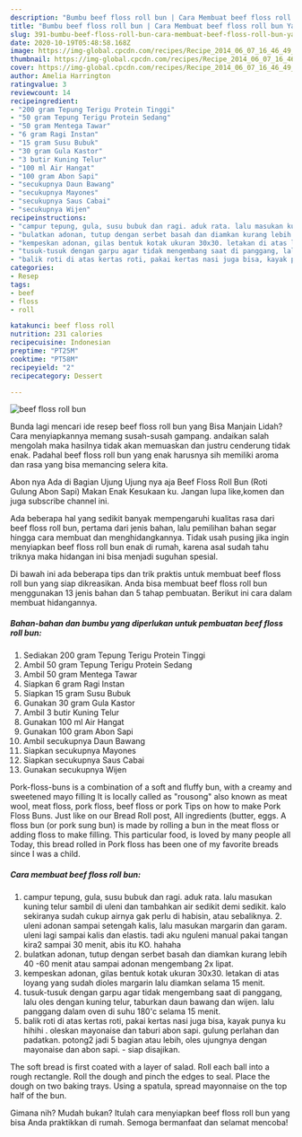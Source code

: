```yaml
---
description: "Bumbu beef floss roll bun | Cara Membuat beef floss roll bun Yang Menggugah Selera"
title: "Bumbu beef floss roll bun | Cara Membuat beef floss roll bun Yang Menggugah Selera"
slug: 391-bumbu-beef-floss-roll-bun-cara-membuat-beef-floss-roll-bun-yang-menggugah-selera
date: 2020-10-19T05:48:58.168Z
image: https://img-global.cpcdn.com/recipes/Recipe_2014_06_07_16_46_49_918_4de357_original_20140221_160220/751x532cq70/beef-floss-roll-bun-foto-resep-utama.jpg
thumbnail: https://img-global.cpcdn.com/recipes/Recipe_2014_06_07_16_46_49_918_4de357_original_20140221_160220/751x532cq70/beef-floss-roll-bun-foto-resep-utama.jpg
cover: https://img-global.cpcdn.com/recipes/Recipe_2014_06_07_16_46_49_918_4de357_original_20140221_160220/751x532cq70/beef-floss-roll-bun-foto-resep-utama.jpg
author: Amelia Harrington
ratingvalue: 3
reviewcount: 14
recipeingredient:
- "200 gram Tepung Terigu Protein Tinggi"
- "50 gram Tepung Terigu Protein Sedang"
- "50 gram Mentega Tawar"
- "6 gram Ragi Instan"
- "15 gram Susu Bubuk"
- "30 gram Gula Kastor"
- "3 butir Kuning Telur"
- "100 ml Air Hangat"
- "100 gram Abon Sapi"
- "secukupnya Daun Bawang"
- "secukupnya Mayones"
- "secukupnya Saus Cabai"
- "secukupnya Wijen"
recipeinstructions:
- "campur tepung, gula, susu bubuk dan ragi. aduk rata. lalu masukan kuning telur sambil di uleni dan tambahkan air sedikit demi sedikit. kalo sekiranya sudah cukup airnya gak perlu di habisin, atau sebaliknya. 2. uleni adonan sampai setengah kalis, lalu masukan margarin dan garam. uleni lagi sampai kalis dan elastis. tadi aku nguleni manual pakai tangan kira2 sampai 30 menit, abis itu KO. hahaha"
- "bulatkan adonan, tutup dengan serbet basah dan diamkan kurang lebih 40 -60 menit atau sampai adonan mengembang 2x lipat."
- "kempeskan adonan, gilas bentuk kotak ukuran 30x30. letakan di atas loyang yang sudah dioles margarin lalu diamkan selama 15 menit."
- "tusuk-tusuk dengan garpu agar tidak mengembang saat di panggang, lalu oles dengan kuning telur, taburkan daun bawang dan wijen. lalu panggang dalam oven di suhu 180&#39;c selama 15 menit."
- "balik roti di atas kertas roti, pakai kertas nasi juga bisa, kayak punya ku hihihi . oleskan mayonaise dan taburi abon sapi. gulung perlahan dan padatkan. potong2 jadi 5 bagian atau lebih, oles ujungnya dengan mayonaise dan abon sapi. siap disajikan."
categories:
- Resep
tags:
- beef
- floss
- roll

katakunci: beef floss roll 
nutrition: 231 calories
recipecuisine: Indonesian
preptime: "PT25M"
cooktime: "PT58M"
recipeyield: "2"
recipecategory: Dessert

---
```



![beef floss roll bun](https://img-global.cpcdn.com/recipes/Recipe_2014_06_07_16_46_49_918_4de357_original_20140221_160220/751x532cq70/beef-floss-roll-bun-foto-resep-utama.jpg)

Bunda lagi mencari ide resep beef floss roll bun yang Bisa Manjain Lidah? Cara menyiapkannya memang susah-susah gampang. andaikan salah mengolah maka hasilnya tidak akan memuaskan dan justru cenderung tidak enak. Padahal beef floss roll bun yang enak harusnya sih memiliki aroma dan rasa yang bisa memancing selera kita.

Abon nya Ada di Bagian Ujung Ujung nya aja Beef Floss Roll Bun (Roti Gulung Abon Sapi) Makan Enak Kesukaan ku. Jangan lupa like,komen dan juga subscribe channel ini.

Ada beberapa hal yang sedikit banyak mempengaruhi kualitas rasa dari beef floss roll bun, pertama dari jenis bahan, lalu pemilihan bahan segar hingga cara membuat dan menghidangkannya. Tidak usah pusing jika ingin menyiapkan beef floss roll bun enak di rumah, karena asal sudah tahu triknya maka hidangan ini bisa menjadi suguhan spesial.


Di bawah ini ada beberapa tips dan trik praktis untuk membuat beef floss roll bun yang siap dikreasikan. Anda bisa membuat beef floss roll bun menggunakan 13 jenis bahan dan 5 tahap pembuatan. Berikut ini cara dalam membuat hidangannya.

<!--inarticleads1-->

##### Bahan-bahan dan bumbu yang diperlukan untuk pembuatan beef floss roll bun:

1. Sediakan 200 gram Tepung Terigu Protein Tinggi
1. Ambil 50 gram Tepung Terigu Protein Sedang
1. Ambil 50 gram Mentega Tawar
1. Siapkan 6 gram Ragi Instan
1. Siapkan 15 gram Susu Bubuk
1. Gunakan 30 gram Gula Kastor
1. Ambil 3 butir Kuning Telur
1. Gunakan 100 ml Air Hangat
1. Gunakan 100 gram Abon Sapi
1. Ambil secukupnya Daun Bawang
1. Siapkan secukupnya Mayones
1. Siapkan secukupnya Saus Cabai
1. Gunakan secukupnya Wijen


Pork-floss-buns is a combination of a soft and fluffy bun, with a creamy and sweetened mayo filling It is locally called as &#34;rousong&#34; also known as meat wool, meat floss, pork floss, beef floss or pork Tips on how to make Pork Floss Buns. Just like on our Bread Roll post, All ingredients (butter, eggs. A floss bun (or pork sung bun) is made by rolling a bun in the meat floss or adding floss to make filling. This particular food, is loved by many people all Today, this bread rolled in Pork floss has been one of my favorite breads since I was a child. 

<!--inarticleads2-->

##### Cara membuat beef floss roll bun:

1. campur tepung, gula, susu bubuk dan ragi. aduk rata. lalu masukan kuning telur sambil di uleni dan tambahkan air sedikit demi sedikit. kalo sekiranya sudah cukup airnya gak perlu di habisin, atau sebaliknya. 2. uleni adonan sampai setengah kalis, lalu masukan margarin dan garam. uleni lagi sampai kalis dan elastis. tadi aku nguleni manual pakai tangan kira2 sampai 30 menit, abis itu KO. hahaha
1. bulatkan adonan, tutup dengan serbet basah dan diamkan kurang lebih 40 -60 menit atau sampai adonan mengembang 2x lipat.
1. kempeskan adonan, gilas bentuk kotak ukuran 30x30. letakan di atas loyang yang sudah dioles margarin lalu diamkan selama 15 menit.
1. tusuk-tusuk dengan garpu agar tidak mengembang saat di panggang, lalu oles dengan kuning telur, taburkan daun bawang dan wijen. lalu panggang dalam oven di suhu 180&#39;c selama 15 menit.
1. balik roti di atas kertas roti, pakai kertas nasi juga bisa, kayak punya ku hihihi . oleskan mayonaise dan taburi abon sapi. gulung perlahan dan padatkan. potong2 jadi 5 bagian atau lebih, oles ujungnya dengan mayonaise dan abon sapi. - siap disajikan.


The soft bread is first coated with a layer of salad. Roll each ball into a rough rectangle. Roll the dough and pinch the edges to seal. Place the dough on two baking trays. Using a spatula, spread mayonnaise on the top half of the bun. 

Gimana nih? Mudah bukan? Itulah cara menyiapkan beef floss roll bun yang bisa Anda praktikkan di rumah. Semoga bermanfaat dan selamat mencoba!
